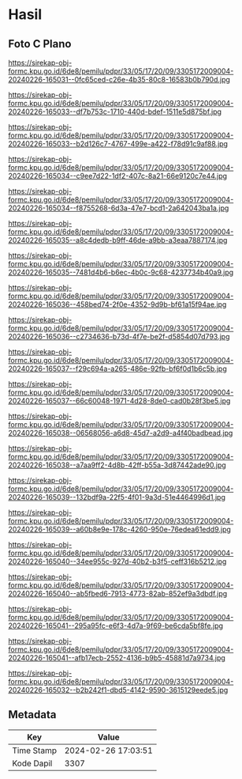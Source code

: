 # Hasil

## Foto C Plano

https://sirekap-obj-formc.kpu.go.id/6de8/pemilu/pdpr/33/05/17/20/09/3305172009004-20240226-165031--0fc65ced-c26e-4b35-80c8-16583b0b790d.jpg

https://sirekap-obj-formc.kpu.go.id/6de8/pemilu/pdpr/33/05/17/20/09/3305172009004-20240226-165033--df7b753c-1710-440d-bdef-1511e5d875bf.jpg

https://sirekap-obj-formc.kpu.go.id/6de8/pemilu/pdpr/33/05/17/20/09/3305172009004-20240226-165033--b2d126c7-4767-499e-a422-f78d91c9af88.jpg

https://sirekap-obj-formc.kpu.go.id/6de8/pemilu/pdpr/33/05/17/20/09/3305172009004-20240226-165034--c9ee7d22-1df2-407c-8a21-66e9120c7e44.jpg

https://sirekap-obj-formc.kpu.go.id/6de8/pemilu/pdpr/33/05/17/20/09/3305172009004-20240226-165034--f8755268-6d3a-47e7-bcd1-2a642043ba1a.jpg

https://sirekap-obj-formc.kpu.go.id/6de8/pemilu/pdpr/33/05/17/20/09/3305172009004-20240226-165035--a8c4dedb-b9ff-46de-a9bb-a3eaa7887174.jpg

https://sirekap-obj-formc.kpu.go.id/6de8/pemilu/pdpr/33/05/17/20/09/3305172009004-20240226-165035--7481d4b6-b6ec-4b0c-9c68-4237734b40a9.jpg

https://sirekap-obj-formc.kpu.go.id/6de8/pemilu/pdpr/33/05/17/20/09/3305172009004-20240226-165036--458bed74-2f0e-4352-9d9b-bf61a15f94ae.jpg

https://sirekap-obj-formc.kpu.go.id/6de8/pemilu/pdpr/33/05/17/20/09/3305172009004-20240226-165036--c2734636-b73d-4f7e-be2f-d5854d07d793.jpg

https://sirekap-obj-formc.kpu.go.id/6de8/pemilu/pdpr/33/05/17/20/09/3305172009004-20240226-165037--f29c694a-a265-486e-92fb-bf6f0d1b6c5b.jpg

https://sirekap-obj-formc.kpu.go.id/6de8/pemilu/pdpr/33/05/17/20/09/3305172009004-20240226-165037--66c60048-1971-4d28-8de0-cad0b28f3be5.jpg

https://sirekap-obj-formc.kpu.go.id/6de8/pemilu/pdpr/33/05/17/20/09/3305172009004-20240226-165038--06568056-a6d8-45d7-a2d9-a4f40badbead.jpg

https://sirekap-obj-formc.kpu.go.id/6de8/pemilu/pdpr/33/05/17/20/09/3305172009004-20240226-165038--a7aa9ff2-4d8b-42ff-b55a-3d87442ade90.jpg

https://sirekap-obj-formc.kpu.go.id/6de8/pemilu/pdpr/33/05/17/20/09/3305172009004-20240226-165039--132bdf9a-22f5-4f01-9a3d-51e4464996d1.jpg

https://sirekap-obj-formc.kpu.go.id/6de8/pemilu/pdpr/33/05/17/20/09/3305172009004-20240226-165039--a60b8e9e-178c-4260-950e-76edea61edd9.jpg

https://sirekap-obj-formc.kpu.go.id/6de8/pemilu/pdpr/33/05/17/20/09/3305172009004-20240226-165040--34ee955c-927d-40b2-b3f5-ceff316b5212.jpg

https://sirekap-obj-formc.kpu.go.id/6de8/pemilu/pdpr/33/05/17/20/09/3305172009004-20240226-165040--ab5fbed6-7913-4773-82ab-852ef9a3dbdf.jpg

https://sirekap-obj-formc.kpu.go.id/6de8/pemilu/pdpr/33/05/17/20/09/3305172009004-20240226-165041--295a95fc-e6f3-4d7a-9f69-be6cda5bf8fe.jpg

https://sirekap-obj-formc.kpu.go.id/6de8/pemilu/pdpr/33/05/17/20/09/3305172009004-20240226-165041--afb17ecb-2552-4136-b9b5-45881d7a9734.jpg

https://sirekap-obj-formc.kpu.go.id/6de8/pemilu/pdpr/33/05/17/20/09/3305172009004-20240226-165032--b2b242f1-dbd5-4142-9590-3615129eede5.jpg


## Metadata

| Key        | Value               |
| ---------- | ------------------- |
| Time Stamp | 2024-02-26 17:03:51 |
| Kode Dapil | 3307                |



